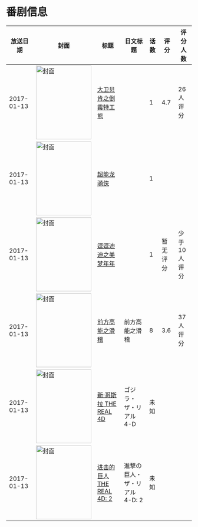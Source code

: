 # 番剧信息

|放送日期|封面|标题|日文标题|话数|评分|评分人数|
|---|---|---|---|---|---|---|
|2017-01-13|<img src="//lain.bgm.tv/pic/cover/c/ab/af/201944_8u8XH.jpg" alt="封面" style="width:150px;height:200px;object-fit:cover;">|[大卫贝肯之倒霉特工熊](https://bangumi.tv/subject/201944)||1|4.7|26人评分|
|2017-01-13|<img src="//lain.bgm.tv/pic/cover/c/22/b0/208046_caCOD.jpg" alt="封面" style="width:150px;height:200px;object-fit:cover;">|[超能龙骑侠](https://bangumi.tv/subject/208046)||1|||
|2017-01-13|<img src="//lain.bgm.tv/pic/cover/c/8b/28/208048_cNrx1.jpg" alt="封面" style="width:150px;height:200px;object-fit:cover;">|[逗逗迪迪之美梦年年](https://bangumi.tv/subject/208048)||1|暂无评分|少于10人评分|
|2017-01-13|<img src="//lain.bgm.tv/pic/cover/c/3c/db/212127_TezD0.jpg" alt="封面" style="width:150px;height:200px;object-fit:cover;">|[前方高能之滑稽](https://bangumi.tv/subject/212127)|前方高能之滑稽|8|3.6|37人评分|
|2017-01-13|<img src="//lain.bgm.tv/pic/cover/c/31/67/495010_5gsGS.jpg" alt="封面" style="width:150px;height:200px;object-fit:cover;">|[新·哥斯拉 THE REAL 4D](https://bangumi.tv/subject/495010)|ゴジラ・ザ・リアル 4-D|未知|||
|2017-01-13|<img src="//lain.bgm.tv/pic/cover/c/55/4d/495012_r3l06.jpg" alt="封面" style="width:150px;height:200px;object-fit:cover;">|[进击的巨人 THE REAL 4D: 2](https://bangumi.tv/subject/495012)|進撃の巨人・ザ・リアル 4-D: 2|未知|||
